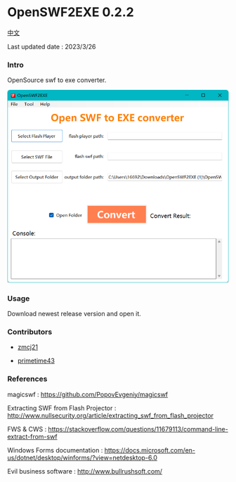 # OpenSWF2EXE 0.2.2

[中文](https://github.com/zmcj21/OpenSWF2EXE/blob/main/docs/README_cn.md)

Last updated date : 2023/3/26

### Intro

OpenSource swf to exe converter.

![BG](https://github.com/zmcj21/OpenSWF2EXE/blob/main/docs/intro.png)

### Usage

Download newest release version and open it.

### Contributors

* [zmcj21](https://github.com/zmcj21)

* [primetime43](https://github.com/primetime43)

### References

magicswf : https://github.com/PopovEvgeniy/magicswf

Extracting SWF from Flash Projector : http://www.nullsecurity.org/article/extracting_swf_from_flash_projector

FWS & CWS : https://stackoverflow.com/questions/11679113/command-line-extract-from-swf

Windows Forms documentation : https://docs.microsoft.com/en-us/dotnet/desktop/winforms/?view=netdesktop-6.0

Evil business software : http://www.bullrushsoft.com/
